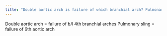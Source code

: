 ```yaml
---
title: "Double aortic arch is failure of which branchial arch? Pulmonary sling?"
---
```

Double aortic arch = failure of b/l 4th branchial arches
Pulmonary sling = failure of 6th aortic arch

